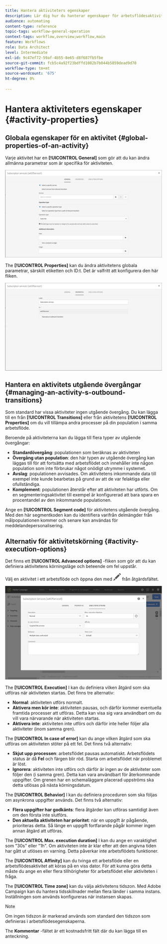 ```yaml
---
title: Hantera aktiviteters egenskaper
description: Lär dig hur du hanterar egenskaper för arbetsflödesaktiviteter.
audience: automating
content-type: reference
topic-tags: workflow-general-operation
context-tags: workflow,overview;workflow,main
feature: Workflows
role: Data Architect
level: Intermediate
exl-id: 9c47ef72-59af-4b55-8e65-d8f687fb5fbe
source-git-commit: fcb5c4a92f23bdffd1082b7b044b5859dead9d70
workflow-type: tm+mt
source-wordcount: '675'
ht-degree: 0%

---
```


# Hantera aktiviteters egenskaper {#activity-properties}

## Globala egenskaper för en aktivitet {#global-properties-of-an-activity}

Varje aktivitet har en **[!UICONTROL General]** som gör att du kan ändra allmänna parametrar som är specifika för aktiviteten.

![](assets/activity-properties.png)

The **[!UICONTROL Properties]** kan du ändra aktivitetens globala parametrar, särskilt etiketten och ID:t. Det är valfritt att konfigurera den här fliken.

![](assets/activity-properties2.png)

## Hantera en aktivitets utgående övergångar {#managing-an-activity-s-outbound-transitions}

Som standard har vissa aktiviteter ingen utgående övergång. Du kan lägga till en från **[!UICONTROL Transitions]** eller från aktivitetens **[!UICONTROL Properties]** om du vill tillämpa andra processer på din population i samma arbetsflöde.

Beroende på aktiviteterna kan du lägga till flera typer av utgående övergångar:

* **Standardövergång**: populationen som beräknas av aktiviteten
* **Övergång utan population**: den här typen av utgående övergång kan läggas till för att fortsätta med arbetsflödet och innehåller inte någon population som inte förbrukar något onödigt utrymme i systemet.
* **Avslag**: populationen avvisades. Om aktivitetens inkommande data till exempel inte kunde bearbetas på grund av att de var felaktiga eller ofullständiga.
* **Komplement**: populationen återstår efter att aktiviteten har utförts. Om en segmenteringsaktivitet till exempel är konfigurerad att bara spara en procentandel av den inkommande populationen.

Ange en **[!UICONTROL Segment code]** för aktivitetens utgående övergång. Med den här segmentkoden kan du identifiera varifrån delmängder från målpopulationen kommer och senare kan användas för meddelandepersonalisering.

## Alternativ för aktivitetskörning {#activity-execution-options}

Det finns ett **[!UICONTROL Advanced options]** -fliken som gör att du kan definiera aktivitetens körningsläge och beteende om fel uppstår.

Välj en aktivitet i ett arbetsflöde och öppna den med ![](assets/edit_darkgrey-24px.png) från åtgärdsfältet.

![](assets/wkf_advanced_parameters.png)

The **[!UICONTROL Execution]** I kan du definiera vilken åtgärd som ska utföras när aktiviteten startas. Det finns tre alternativ:

* **Normal**: aktiviteten utförs normalt.
* **Aktivera men kör inte**: aktiviteten pausas, och därför kommer eventuella framtida processer att utföras. Detta kan visa sig vara användbart om du vill vara närvarande när aktiviteten startas.
* **Aktivera inte**: aktiviteten inte utförs och därför inte heller följer alla aktiviteter (inom samma gren).

The **[!UICONTROL In case of error]** kan du ange vilken åtgärd som ska utföras om aktiviteten stöter på ett fel. Det finns två alternativ:

* **Skjut upp processen**: arbetsflödet pausas automatiskt. Arbetsflödets status är då **Fel** och färgen blir röd. Starta om arbetsflödet när problemet är löst.
* **Ignorera**: aktiviteten inte utförs och därför är ingen av de aktiviteter som följer den (i samma gren). Detta kan vara användbart för återkommande uppgifter. Om grenen har en schemaläggare placerad uppströms ska detta utlösas på nästa körningsdatum.

The **[!UICONTROL Behavior]** I kan du definiera proceduren som ska följas om asynkrona uppgifter används. Det finns två alternativ:

* **Flera uppgifter har godkänts**: flera åtgärder kan utföras samtidigt även om den första inte slutförs.
* **Den aktuella aktiviteten har prioritet**: när en uppgift är pågående, prioriteras detta. Så länge en uppgift fortfarande pågår kommer ingen annan åtgärd att utföras.

The **[!UICONTROL Max. execution duration]** I kan du ange en varaktighet som &quot;30s&quot; eller &quot;1h&quot;. Om aktiviteten inte är klar efter att den angivna tiden har gått ut utlöses en varning. Detta påverkar inte arbetsflödets funktioner.

The **[!UICONTROL Affinity]** kan du tvinga ett arbetsflöde eller en arbetsflödesaktivitet att köras på en viss dator. För att kunna göra detta måste du ange en eller flera tillhörigheter för arbetsflödet eller aktiviteten i fråga.

The **[!UICONTROL Time zone]** kan du välja aktivitetens tidszon. Med Adobe Campaign kan du hantera tidsskillnader mellan flera länder i samma instans. Inställningen som används konfigureras när instansen skapas.

>[!NOTE]
>
>Om ingen tidszon är markerad används som standard den tidszon som definieras i arbetsflödesegenskaperna.

The **Kommentar** -fältet är ett kostnadsfritt fält där du kan lägga till en anteckning.
